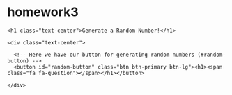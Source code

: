 # homework3<!DOCTYPE html>
<html lang="en">
<head>
  <meta charset="UTF-8">
  <title>Trigger Random</title>
  
  <link rel="stylesheet" href="https://maxcdn.bootstrapcdn.com/font-awesome/4.7.0/css/font-awesome.min.css">
  <!-- Added link to the jQuery Library -->
  <script src="https://cdnjs.cloudflare.com/ajax/libs/jquery/3.2.1/jquery.min.js"></script>

  <!-- Added a link to Bootstrap-->
  <link rel="stylesheet" href="https://maxcdn.bootstrapcdn.com/bootstrap/4.0.0/css/bootstrap.min.css">

</head>
<body>

  <div class="jumbotron">

    <h1 class="text-center">Generate a Random Number!</h1>

    <div class="text-center">

      <!-- Here we have our button for generating random numbers (#random-button) -->
      <button id="random-button" class="btn btn-primary btn-lg"><h1><span class="fa fa-question"></span></h1></button>
      
    </div>

  </div>

  <!-- Here we have div called "random-number" where our random number will go -->
  <h1 class="text-center" id="random-number"></h1>

  <script type="text/javascript">

    var randomNumberButton = $("#random-button");

    randomNumberButton.on("click", function(event) {
      event.preventDefault();
      var numbers = Math.floor(Math.random() * 1000);
      var popUp = 



      // CREATE THE MISSING CODE HERE. Your code should add content to the random-number div.
      // ...


      // ...

    });

  </script>
  
</body>
</html>
